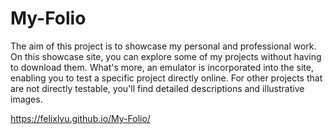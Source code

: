# My-Folio
The aim of this project is to showcase my personal and professional work. 
On this showcase site, you can explore some of my projects without having to download them. 
What's more, an emulator is incorporated into the site,
enabling you to test a specific project directly online.
For other projects that are not directly testable, you'll find detailed descriptions and illustrative images.

https://felixlvu.github.io/My-Folio/
